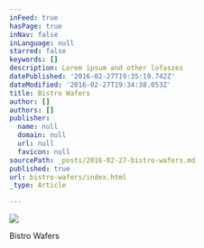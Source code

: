 ```yaml
---
inFeed: true
hasPage: true
inNav: false
inLanguage: null
starred: false
keywords: []
description: Lorem ipsum and other lofaszes
datePublished: '2016-02-27T19:35:19.742Z'
dateModified: '2016-02-27T19:34:38.053Z'
title: Bistro Wafers
author: []
authors: []
publisher:
  name: null
  domain: null
  url: null
  favicon: null
sourcePath: _posts/2016-02-27-bistro-wafers.md
published: true
url: bistro-wafers/index.html
_type: Article

---
```

![](https://the-grid-user-content.s3-us-west-2.amazonaws.com/c97a3887-da2f-496d-955d-ef0c82f75aa5.jpg)

Bistro Wafers
